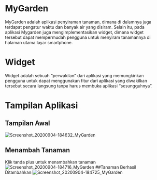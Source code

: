 # MyGarden
MyGarden adalah aplikasi penyiraman tanaman, dimana di dalamnya juga terdapat pengatur waktu dan banyak air yang disiram. Selain itu, pada aplikasi Mygarden juga mengimplementasikan 
widget, dimana widget tersebut dapat mempermudah pengguna untuk menyiram tanamannya di halaman utama layar smartphone.
# Widget 
Widget adalah sebuah “perwakilan” dari aplikasi yang memungkinkan pengguna untuk dapat menggunakan fitur dari aplikasi yang diwakilkan tersebut secara langsung tanpa harus membuka aplikasi “sesungguhnya”. 
# Tampilan Aplikasi
## Tampilan Awal
![Screenshot_20200904-184632_MyGarden](https://user-images.githubusercontent.com/60589670/92239546-6bb27380-eee5-11ea-8a81-9c4456de6e09.jpg)
## Menambah Tanaman
Klik tanda plus untuk menambahkan tanaman
![Screenshot_20200904-184716_MyGarden](https://user-images.githubusercontent.com/60589670/92239912-f4311400-eee5-11ea-9cca-d07cccde77f0.jpg)
##Tanaman Berhasil Ditambahkan
![Screenshot_20200904-184725_MyGarden](https://user-images.githubusercontent.com/60589670/92239922-f72c0480-eee5-11ea-922c-f54085f44a5e.jpg)

